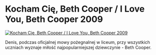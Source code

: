 Kocham Cię, Beth Cooper / I Love You, Beth Cooper 2009 
=============
[![Kocham Cię, Beth Cooper / I Love You, Beth Cooper 2009 ](http://vidos.pl/images/player.gif)](http://vidos.pl/kocham-cie-beth-cooper-i-love-you-beth-cooper-2009)

 Denis, podczas oficjalnej mowy pożegnalnej w liceum, przy wszystkich uczniach wyznaje miłość najpopularniejszej dziewczynie - Beth Cooper.
